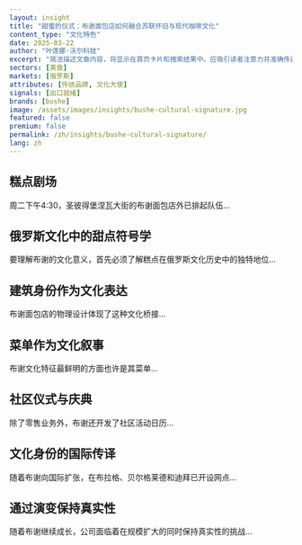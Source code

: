 ```yaml
---
layout: insight
title: "甜蜜的仪式：布谢面包店如何融合苏联怀旧与现代咖啡文化"
content_type: "文化特色"
date: 2025-03-22
author: "叶莲娜·沃尔科娃"
excerpt: "简洁描述文章内容，将显示在首页卡片和搜索结果中。应吸引读者注意力并准确传达文章内容（2-3个句子）。"
sectors: [美食]
markets: [俄罗斯]
attributes: [传统品牌, 文化大使]
signals: [出口就绪]
brands: [bushe]
image: /assets/images/insights/bushe-cultural-signature.jpg
featured: false
premium: false
permalink: /zh/insights/bushe-cultural-signature/
lang: zh
---
```


## 糕点剧场

周二下午4:30，圣彼得堡涅瓦大街的布谢面包店外已排起队伍...

## 俄罗斯文化中的甜点符号学

要理解布谢的文化意义，首先必须了解糕点在俄罗斯文化历史中的独特地位...

## 建筑身份作为文化表达

布谢面包店的物理设计体现了这种文化桥接...

## 菜单作为文化叙事

布谢文化特征最鲜明的方面也许是其菜单...

## 社区仪式与庆典

除了零售业务外，布谢还开发了社区活动日历...

## 文化身份的国际传译

随着布谢向国际扩张，在布拉格、贝尔格莱德和迪拜已开设网点...

## 通过演变保持真实性

随着布谢继续成长，公司面临着在规模扩大的同时保持真实性的挑战...